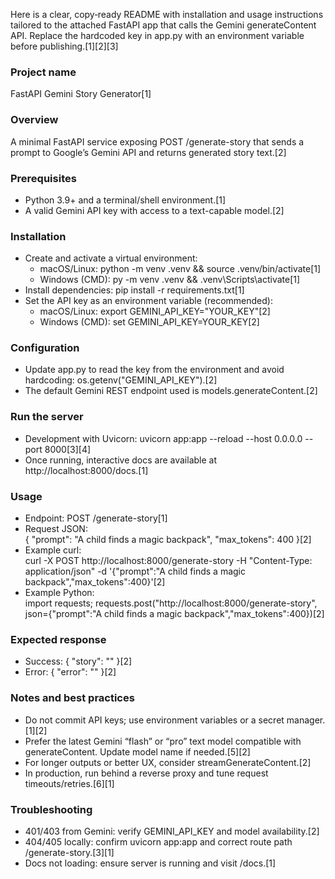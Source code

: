 Here is a clear, copy‑ready README with installation and usage instructions tailored to the attached FastAPI app that calls the Gemini generateContent API. Replace the hardcoded key in app.py with an environment variable before publishing.[1][2][3]

### Project name

FastAPI Gemini Story Generator[1]

### Overview

A minimal FastAPI service exposing POST /generate-story that sends a prompt to Google’s Gemini API and returns generated story text.[2]

### Prerequisites

- Python 3.9+ and a terminal/shell environment.[1]
- A valid Gemini API key with access to a text-capable model.[2]

### Installation

- Create and activate a virtual environment:  
  - macOS/Linux: python -m venv .venv && source .venv/bin/activate[1]
  - Windows (CMD): py -m venv .venv && .venv\Scripts\activate[1]
- Install dependencies: pip install -r requirements.txt[1]
- Set the API key as an environment variable (recommended):  
  - macOS/Linux: export GEMINI_API_KEY="YOUR_KEY"[2]
  - Windows (CMD): set GEMINI_API_KEY=YOUR_KEY[2]

### Configuration

- Update app.py to read the key from the environment and avoid hardcoding: os.getenv("GEMINI_API_KEY").[2]
- The default Gemini REST endpoint used is models.generateContent.[2]

### Run the server

- Development with Uvicorn: uvicorn app:app --reload --host 0.0.0.0 --port 8000[3][4]
- Once running, interactive docs are available at http://localhost:8000/docs.[1]

### Usage

- Endpoint: POST /generate-story[1]
- Request JSON:  
  { "prompt": "A child finds a magic backpack", "max_tokens": 400 }[2]
- Example curl:  
  curl -X POST http://localhost:8000/generate-story -H "Content-Type: application/json" -d '{"prompt":"A child finds a magic backpack","max_tokens":400}'[2]
- Example Python:  
  import requests; requests.post("http://localhost:8000/generate-story", json={"prompt":"A child finds a magic backpack","max_tokens":400})[2]

### Expected response

- Success: { "story": "<generated text>" }[2]
- Error: { "error": "<upstream error text>" }[2]

### Notes and best practices

- Do not commit API keys; use environment variables or a secret manager.[1][2]
- Prefer the latest Gemini “flash” or “pro” text model compatible with generateContent. Update model name if needed.[5][2]
- For longer outputs or better UX, consider streamGenerateContent.[2]
- In production, run behind a reverse proxy and tune request timeouts/retries.[6][1]

### Troubleshooting

- 401/403 from Gemini: verify GEMINI_API_KEY and model availability.[2]
- 404/405 locally: confirm uvicorn app:app and correct route path /generate-story.[3][1]
- Docs not loading: ensure server is running and visit /docs.[1]

